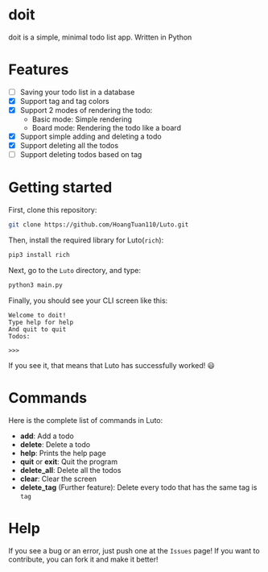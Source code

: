 # doit

doit is a simple, minimal todo list app. Written in Python

# Features
- [ ] Saving your todo list in a database
- [x] Support tag and tag colors
- [x] Support 2 modes of rendering the todo:
   - Basic mode: Simple rendering
   - Board mode: Rendering the todo like a board
- [x] Support simple adding and deleting a todo
- [x] Support deleting all the todos
- [ ] Support deleting todos based on tag

# Getting started

First, clone this repository:

```sh
git clone https://github.com/HoangTuan110/Luto.git
```

Then, install the required library for Luto(`rich`):

```sh
pip3 install rich
```

Next, go to the `Luto` directory, and type:

```sh
python3 main.py
```

Finally, you should see your CLI screen like this:

```
Welcome to doit!
Type help for help
And quit to quit
Todos:

>>>
```

If you see it, that means that Luto has successfully worked! :smiley:

# Commands

Here is the complete list of commands in Luto:
- __add__: Add a todo
- __delete__: Delete a todo
- __help__: Prints the help page
- __quit__ or __exit__: Quit the program
- __delete_all__: Delete all the todos
- __clear__: Clear the screen
- __delete_tag__ (Further feature): Delete every todo that has the same tag is `tag`

# Help

If you see a bug or an error, just push one at the `Issues` page!
If you want to contribute, you can fork it and make it better!

